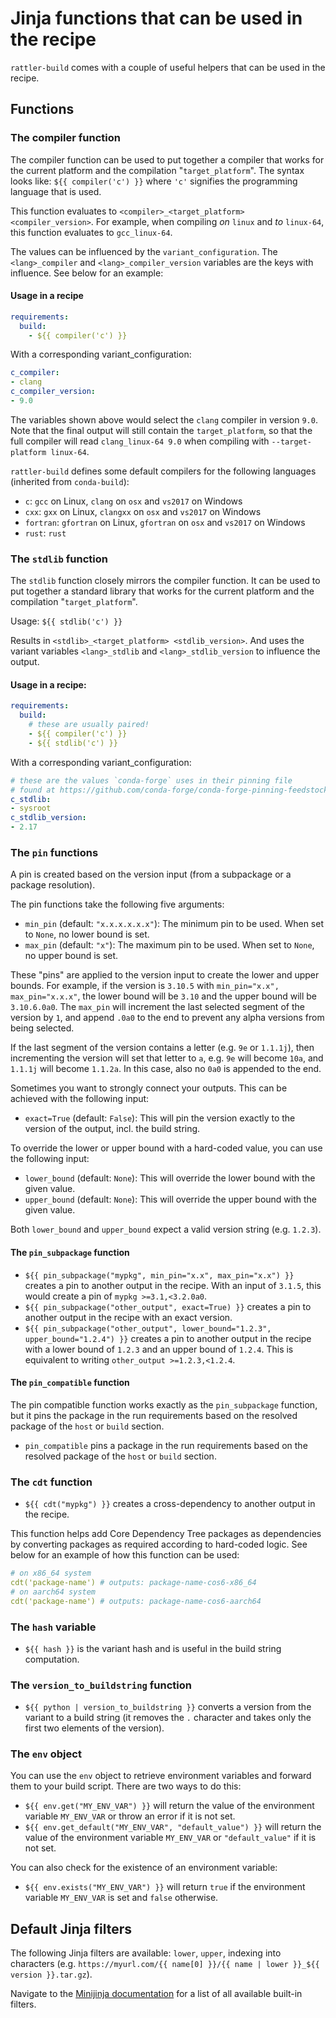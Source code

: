 # Jinja functions that can be used in the recipe

`rattler-build` comes with a couple of useful helpers that can be used in the recipe.

## Functions

### The compiler function

The compiler function can be used to put together a compiler that works for the current platform and the compilation "`target_platform`".
The syntax looks like: `${{ compiler('c') }}` where `'c'` signifies the programming language that is used.

This function evaluates to `<compiler>_<target_platform> <compiler_version>`.
For example, when compiling _on_ `linux` and _to_ `linux-64`, this function evaluates to `gcc_linux-64`.

The values can be influenced by the `variant_configuration`.
The `<lang>_compiler` and `<lang>_compiler_version` variables are the keys with influence. See below for an example:

#### Usage in a recipe

```yaml title="recipe.yaml"
requirements:
  build:
    - ${{ compiler('c') }}
```

With a corresponding variant_configuration:

```yaml title="variant_configuration.yaml"
c_compiler:
- clang
c_compiler_version:
- 9.0
```

The variables shown above would select the `clang` compiler in version `9.0`. Note that the final output will still contain the `target_platform`, so that the full compiler will read `clang_linux-64 9.0` when compiling with `--target-platform linux-64`.

`rattler-build` defines some default compilers for the following languages (inherited from `conda-build`):

- `c`: `gcc` on Linux, `clang` on `osx` and `vs2017` on Windows
- `cxx`: `gxx` on Linux, `clangxx` on `osx` and `vs2017` on Windows
- `fortran`: `gfortran` on Linux, `gfortran` on `osx` and `vs2017` on Windows
- `rust`: `rust`

### The `stdlib` function

The `stdlib` function closely mirrors the compiler function. It can be used to put together a standard library that works for the current platform and the compilation "`target_platform`".

Usage: `${{ stdlib('c') }}`

Results in `<stdlib>_<target_platform> <stdlib_version>`. And uses the variant variables `<lang>_stdlib` and `<lang>_stdlib_version` to influence the output.

#### Usage in a recipe:

```yaml title="recipe.yaml"
requirements:
  build:
    # these are usually paired!
    - ${{ compiler('c') }}
    - ${{ stdlib('c') }}
```

With a corresponding variant_configuration:

```yaml title="variant_configuration.yaml"
# these are the values `conda-forge` uses in their pinning file
# found at https://github.com/conda-forge/conda-forge-pinning-feedstock/blob/main/recipe/conda_build_config.yaml
c_stdlib:
- sysroot
c_stdlib_version:
- 2.17
```

### The `pin` functions

A pin is created based on the version input (from a subpackage or a package resolution).

The pin functions take the following five arguments:

- `min_pin` (default: `"x.x.x.x.x.x"`): The minimum pin to be used. When set to `None`, no lower bound is set.
- `max_pin` (default: `"x"`): The maximum pin to be used. When set to `None`, no upper bound is set.

These "pins" are applied to the version input to create the lower and upper bounds. For example, if the version is `3.10.5` with `min_pin="x.x", max_pin="x.x.x"`, the lower bound will be `3.10` and the upper bound will be `3.10.6.0a0`. The `max_pin` will increment the last selected segment of the version by `1`, and append `.0a0` to the end to prevent any alpha versions from being selected.

If the last segment of the version contains a letter (e.g. `9e` or `1.1.1j`), then incrementing the version will set that letter to `a`, e.g. `9e` will become `10a`, and `1.1.1j` will become `1.1.2a`. In this case, also no `0a0` is appended to the end.

Sometimes you want to strongly connect your outputs. This can be achieved with the following input:

- `exact=True` (default: `False`): This will pin the version exactly to the version of the output, incl. the build string.

To override the lower or upper bound with a hard-coded value, you can use the following input:

- `lower_bound` (default: `None`): This will override the lower bound with the given value.
- `upper_bound` (default: `None`): This will override the upper bound with the given value.

Both `lower_bound` and `upper_bound` expect a valid version string (e.g. `1.2.3`).

#### The `pin_subpackage` function

- `${{ pin_subpackage("mypkg", min_pin="x.x", max_pin="x.x") }}` creates a pin to another output in the recipe. With an input of `3.1.5`, this would create a pin of `mypkg >=3.1,<3.2.0a0`.
- `${{ pin_subpackage("other_output", exact=True) }}` creates a pin to another output in the recipe with an exact version.
- `${{ pin_subpackage("other_output", lower_bound="1.2.3", upper_bound="1.2.4") }}` creates a pin to another output in the recipe with a lower bound of `1.2.3` and an upper bound of `1.2.4`. This is equivalent to writing `other_output >=1.2.3,<1.2.4`.

#### The `pin_compatible` function

The pin compatible function works exactly as the `pin_subpackage` function, but it pins the package in the run requirements based on the resolved package of the `host` or `build` section.

- `pin_compatible` pins a package in the run requirements based on the resolved package of the `host` or `build` section.

### The `cdt` function

- `${{ cdt("mypkg") }}` creates a cross-dependency to another output in the recipe.

This function helps add Core Dependency Tree packages as dependencies by converting packages as required according to hard-coded logic. See below for an example of how this function can be used:

```yaml
# on x86_64 system
cdt('package-name') # outputs: package-name-cos6-x86_64
# on aarch64 system
cdt('package-name') # outputs: package-name-cos6-aarch64
```

### The `hash` variable

- `${{ hash }}` is the variant hash and is useful in the build string computation.

### The `version_to_buildstring` function

- `${{ python | version_to_buildstring }}` converts a version from the variant to a build string (it removes the `.` character and takes only the first two elements of the version).

### The `env` object

You can use the `env` object to retrieve environment variables and forward them to your build script. There are two ways to do this:

- `${{ env.get("MY_ENV_VAR") }}` will return the value of the environment variable `MY_ENV_VAR` or throw an error if it is not set.
- `${{ env.get_default("MY_ENV_VAR", "default_value") }}` will return the value of the environment variable `MY_ENV_VAR` or `"default_value"` if it is not set.

You can also check for the existence of an environment variable:

- `${{ env.exists("MY_ENV_VAR") }}` will return `true` if the environment variable `MY_ENV_VAR` is set and `false` otherwise.

## Default Jinja filters

The following Jinja filters are available: `lower`, `upper`, indexing into characters (e.g. `https://myurl.com/{{ name[0] }}/{{ name | lower }}_${{ version }}.tar.gz`).

Navigate to the [Minijinja documentation](https://docs.rs/minijinja/latest/minijinja/filters/index.html#built-in-filters) for a list of all available built-in filters.
